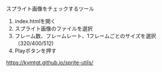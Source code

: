 スプライト画像をチェックするツール

1. index.htmlを開く
1. スプライト画像のファイルを選択
1. フレーム数、フレームレート、1フレームごとのサイズを選択（320/400/512)
1. Playボタンを押す


https://kymtgt.github.io/sprite-utils/
